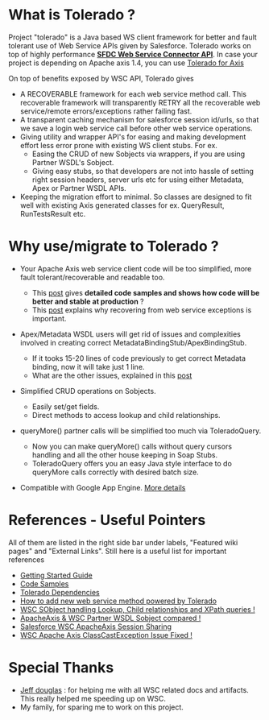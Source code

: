 # What is **Tolerado** ? #
Project "tolerado" is a Java based WS client framework for better and fault tolerant use of Web Service APIs given by Salesforce. Tolerado works on top of highly performance **[SFDC Web Service Connector API](http://code.google.com/p/sfdc-wsc/)**. In case your project is depending on Apache axis 1.4, you can use [Tolerado for Axis](http://code.google.com/p/tolerado-salesforce-web-services-client-wrappers/)

On top of benefits exposed by WSC API, Tolerado gives

  * A RECOVERABLE framework for each web service method call. This recoverable framework will transparently RETRY all the recoverable web service/remote errors/exceptions rather failing fast.
  * A transparent caching mechanism for salesforce session id/urls, so that we save a login web service call before other web service operations.
  * Giving utility and wrapper API's for easing and making development effort less error prone with existing WS client stubs. For ex.
    * Easing the CRUD of new Sobjects via wrappers, if you are using Partner WSDL's Sobject.
    * Giving easy stubs, so that developers are not into hassle of setting right session headers, server urls etc for using either Metadata, Apex or Partner WSDL APIs.
  * Keeping the migration effort to minimal. So classes are designed to fit well with existing Axis generated classes for ex. QueryResult, RunTestsResult etc.


# Why use/migrate to Tolerado ? #
  * Your Apache Axis web service client code will be too simplified, more fault tolerant/recoverable and readable too.
    * This [post](http://www.tgerm.com/2010/07/salesforce-java-code-fixes.html) gives **detailed code samples and shows how code will be better and stable at production** ?
    * This [post](http://www.tgerm.com/2010/06/retrying-web-service-exceptions.html) explains why recovering from web service exceptions is important.

  * Apex/Metadata WSDL users will get rid of issues and complexities involved in creating correct MetadataBindingStub/ApexBindingStub.
    * If it tooks 15-20 lines of code previously to get correct Metadata binding, now it will take just 1 line.
    * What are the other issues, explained in this [post](http://www.tgerm.com/2010/05/apex-no-operation-available-request.html)

  * Simplified CRUD operations on Sobjects.
    * Easily set/get fields.
    * Direct methods to access lookup and child relationships.

  * queryMore() partner calls will be simplified too much via ToleradoQuery.
    * Now you can make queryMore() calls without query cursors handling and all the other house keeping in Soap Stubs.
    * ToleradoQuery offers you an easy Java style interface to do queryMore calls correctly with desired batch size.

  * Compatible with Google App Engine. [More details](http://code.google.com/p/tolerado-sfdc-wsc-apis/wiki/UsingWithGoogleAppEngine)

# References - Useful Pointers #
All of them are listed in the right side bar under labels, "Featured wiki pages" and "External Links". Still here is a useful list for important references

  * [Getting Started Guide](http://code.google.com/p/tolerado-sfdc-wsc-apis/wiki/GettingStartedGuide)
  * [Code Samples](http://code.google.com/p/tolerado-sfdc-wsc-apis/wiki/CodeSamples)
  * [Tolerado Dependencies](http://code.google.com/p/tolerado-sfdc-wsc-apis/wiki/ToleradoDependencies)
  * [How to add new web service method powered by Tolerado](http://code.google.com/p/tolerado-sfdc-wsc-apis/wiki/HowToAddNewToleradoWSMethod)
  * [WSC SObject handling Lookup, Child relationships and XPath queries !](http://www.tgerm.com/2010/08/wsc-sobject-lookup-childrelationships.html)
  * [ApacheAxis & WSC Partner WSDL Sobject compared !](http://www.tgerm.com/2010/08/salesforce-apacheaxis-wsc-sobject.html)
  * [Salesforce WSC ApacheAxis Session Sharing](http://www.tgerm.com/2010/08/salesforce-wsc-apacheaxis-session.html)
  * [WSC Apache Axis ClassCastException Issue Fixed !](http://www.tgerm.com/2010/08/wsc-apache-axis-classcastexception.html)



# Special Thanks #
  * [Jeff douglas](http://blog.jeffdouglas.com/) : for helping me with all WSC related docs and artifacts. This really helped me speeding up on WSC.
  * My family, for sparing me to work on this project.
